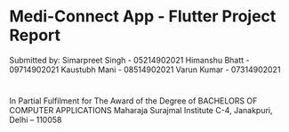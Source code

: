 # Medi-Connect App - Flutter Project Report 
Submitted by: 
Simarpreet Singh - 05214902021 
Himanshu Bhatt - 09714902021 
Kaustubh Mani - 08514902021 
Varun Kumar - 07314902021 
#
In Partial Fulfilment for The Award of the Degree of 
BACHELORS OF COMPUTER APPLICATIONS
Maharaja Surajmal Institute 
C-4, Janakpuri, Delhi – 110058
